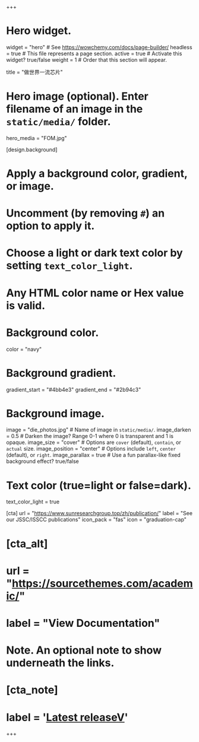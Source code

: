 +++
# Hero widget.
widget = "hero"  # See https://wowchemy.com/docs/page-builder/
headless = true  # This file represents a page section.
active = true  # Activate this widget? true/false
weight = 1  # Order that this section will appear.

title = "做世界一流芯片"

# Hero image (optional). Enter filename of an image in the `static/media/` folder.
hero_media = "FOM.jpg"


[design.background]
  # Apply a background color, gradient, or image.
  #   Uncomment (by removing `#`) an option to apply it.
  #   Choose a light or dark text color by setting `text_color_light`.
  #   Any HTML color name or Hex value is valid.

  # Background color.
  color = "navy"
  
  # Background gradient.
  gradient_start = "#4bb4e3"
  gradient_end = "#2b94c3"
  
  # Background image.
  image = "die_photos.jpg"  # Name of image in `static/media/`.
  image_darken = 0.5  # Darken the image? Range 0-1 where 0 is transparent and 1 is opaque.
  image_size = "cover"  #  Options are `cover` (default), `contain`, or `actual` size.
  image_position = "center"  # Options include `left`, `center` (default), or `right`.
  image_parallax = true  # Use a fun parallax-like fixed background effect? true/false
  
  # Text color (true=light or false=dark).
  text_color_light = true
  
  
[cta]
  url = "https://www.sunresearchgroup.top/zh/publication/"
  label = "See our JSSC/ISSCC publications"
  icon_pack = "fas"
  icon = "graduation-cap"
  
# [cta_alt]
#  url = "https://sourcethemes.com/academic/"
#  label = "View Documentation"

# Note. An optional note to show underneath the links.
# [cta_note]
#  label = '<a class="js-github-release" href="https://sourcethemes.com/academic/updates" data-repo="gcushen/hugo-academic">Latest releaseV</a>'

+++

